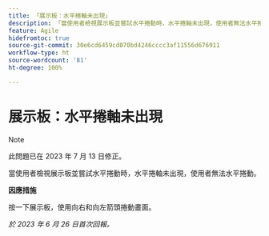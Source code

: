 ```yaml
---
title: 「展示板：水平捲軸未出現」
description: 「當使用者檢視展示板並嘗試水平捲動時，水平捲軸未出現，使用者無法水平捲動。」
feature: Agile
hidefromtoc: true
source-git-commit: 30e6cd6459cd070bd4246cccc3af11556d676911
workflow-type: ht
source-wordcount: '81'
ht-degree: 100%

---
```



# 展示板：水平捲軸未出現

>[!NOTE]
>
>此問題已在 2023 年 7 月 13 日修正。

當使用者檢視展示板並嘗試水平捲動時，水平捲軸未出現，使用者無法水平捲動。

**因應措施**

按一下展示板，使用向右和向左箭頭捲動畫面。

_於 2023 年 6 月 26 日首次回報。_


